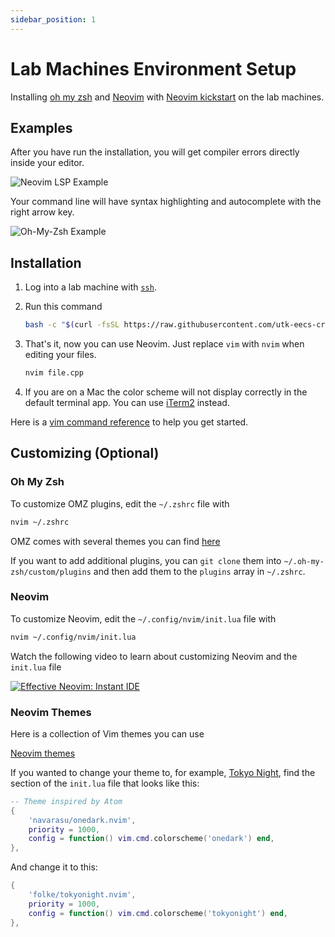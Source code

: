 ```yaml
---
sidebar_position: 1
---
```


# Lab Machines Environment Setup

Installing [oh my zsh](https://ohmyz.sh/) and [Neovim](https://neovim.io/) with [Neovim kickstart](https://github.com/nvim-lua/kickstart.nvim) on the lab machines.

## Examples

After you have run the installation, you will get compiler errors directly inside your editor.

![Neovim LSP Example](@site/static/img/nvim-lsp-example.png)

Your command line will have syntax highlighting and autocomplete with the right arrow key.

![Oh-My-Zsh Example](@site/static/img/omz-example.png)

## Installation

1. Log into a lab machine with [`ssh`](/docs/reference/common-linux-commands#logging-into-the-lab-machines).
2. Run this command

   ```bash
   bash -c "$(curl -fsSL https://raw.githubusercontent.com/utk-eecs-crumpton-tas/cs102-downloads/main/scripts/install.bash)"
   ```

3. That's it, now you can use Neovim. Just replace `vim` with `nvim` when editing your files.

   ```bash
   nvim file.cpp
   ```

4. If you are on a Mac the color scheme will not display correctly in the default terminal app. You can use [iTerm2](https://iterm2.com/) instead.

Here is a [vim command reference](/docs/reference/vim-cheatsheet) to help you get started.

## Customizing (Optional)

### Oh My Zsh

To customize OMZ plugins, edit the `~/.zshrc` file with

```bash
nvim ~/.zshrc
```

OMZ comes with several themes you can find [here](https://github.com/ohmyzsh/ohmyzsh/wiki/Themes)

If you want to add additional plugins, you can `git clone` them into `~/.oh-my-zsh/custom/plugins` and then add them to the `plugins` array in `~/.zshrc`.

### Neovim

To customize Neovim, edit the `~/.config/nvim/init.lua` file with

```bash
nvim ~/.config/nvim/init.lua
```

Watch the following video to learn about customizing Neovim and the `init.lua` file

[![Effective Neovim: Instant IDE](https://img.youtube.com/vi/stqUbv-5u2s/0.jpg)](https://youtu.be/stqUbv-5u2s?t=226)

### Neovim Themes

Here is a collection of Vim themes you can use

[Neovim themes](https://vimcolorschemes.com/)

If you wanted to change your theme to, for example, [Tokyo Night](https://github.com/folke/tokyonight.nvim), find the section of the `init.lua` file that looks like this:

```lua
-- Theme inspired by Atom
{
    'navarasu/onedark.nvim',
    priority = 1000,
    config = function() vim.cmd.colorscheme('onedark') end,
},
```

And change it to this:

```lua
{
    'folke/tokyonight.nvim',
    priority = 1000,
    config = function() vim.cmd.colorscheme('tokyonight') end,
},
```
